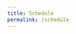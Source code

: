 ```yaml
---
title: Schedule
permalink: /schedule
---
```


<!-- ## Schedule has been released

[Click here to download the schedule](/assets/documents/schedule.pdf){: .btn .btn--success}
 -->
